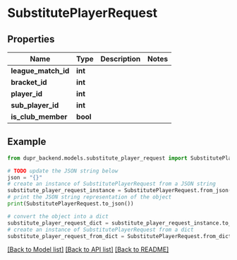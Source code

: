 # SubstitutePlayerRequest


## Properties

Name | Type | Description | Notes
------------ | ------------- | ------------- | -------------
**league_match_id** | **int** |  | 
**bracket_id** | **int** |  | 
**player_id** | **int** |  | 
**sub_player_id** | **int** |  | 
**is_club_member** | **bool** |  | 

## Example

```python
from dupr_backend.models.substitute_player_request import SubstitutePlayerRequest

# TODO update the JSON string below
json = "{}"
# create an instance of SubstitutePlayerRequest from a JSON string
substitute_player_request_instance = SubstitutePlayerRequest.from_json(json)
# print the JSON string representation of the object
print(SubstitutePlayerRequest.to_json())

# convert the object into a dict
substitute_player_request_dict = substitute_player_request_instance.to_dict()
# create an instance of SubstitutePlayerRequest from a dict
substitute_player_request_from_dict = SubstitutePlayerRequest.from_dict(substitute_player_request_dict)
```
[[Back to Model list]](../README.md#documentation-for-models) [[Back to API list]](../README.md#documentation-for-api-endpoints) [[Back to README]](../README.md)


